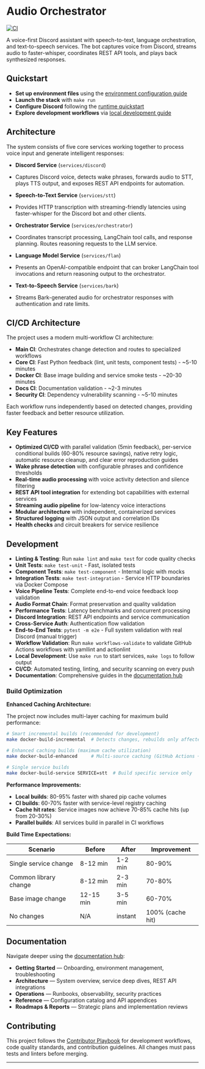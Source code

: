 # Audio Orchestrator

[![CI][ci-badge]][ci-workflow]

A voice-first Discord assistant with speech-to-text, language orchestration, and text-to-speech services.
The bot captures voice from Discord, streams audio to faster-whisper, coordinates REST API tools, and plays back synthesized responses.

## Quickstart

-  **Set up environment files** using the [environment configuration guide](docs/getting-started/environment.md)
-  **Launch the stack** with `make run`
-  **Configure Discord** following the [runtime quickstart](docs/getting-started/runtime.md)
-  **Explore development workflows** via [local development guide](docs/getting-started/local-development.md)

## Architecture

The system consists of five core services working together to process voice input and generate intelligent responses:

-  **Discord Service** (`services/discord`)
  -  Captures Discord voice, detects wake phrases, forwards audio to STT, plays TTS output, and exposes REST API endpoints for automation.

-  **Speech-to-Text Service** (`services/stt`)
  -  Provides HTTP transcription with streaming-friendly latencies using faster-whisper for the Discord bot and other clients.

-  **Orchestrator Service** (`services/orchestrator`)
  -  Coordinates transcript processing, LangChain tool calls, and response planning. Routes reasoning requests to the LLM service.

-  **Language Model Service** (`services/flan`)
  -  Presents an OpenAI-compatible endpoint that can broker LangChain tool invocations and return reasoning output to the orchestrator.

-  **Text-to-Speech Service** (`services/bark`)
  -  Streams Bark-generated audio for orchestrator responses with authentication and rate limits.

## CI/CD Architecture

The project uses a modern multi-workflow CI architecture:

-  **Main CI**: Orchestrates change detection and routes to specialized workflows
-  **Core CI**: Fast Python feedback (lint, unit tests, component tests) - ~5-10 minutes
-  **Docker CI**: Base image building and service smoke tests - ~20-30 minutes
-  **Docs CI**: Documentation validation - ~2-3 minutes
-  **Security CI**: Dependency vulnerability scanning - ~5-10 minutes

Each workflow runs independently based on detected changes, providing faster feedback and better resource utilization.

## Key Features

-  **Optimized CI/CD** with parallel validation (5min feedback), per-service conditional builds (60-80% resource savings), native retry logic, automatic resource cleanup, and clear error reproduction guides
-  **Wake phrase detection** with configurable phrases and confidence thresholds
-  **Real-time audio processing** with voice activity detection and silence filtering
-  **REST API tool integration** for extending bot capabilities with external services
-  **Streaming audio pipeline** for low-latency voice interactions
-  **Modular architecture** with independent, containerized services
-  **Structured logging** with JSON output and correlation IDs
-  **Health checks** and circuit breakers for service resilience

## Development

-  **Linting & Testing**: Run `make lint` and `make test` for code quality checks
-  **Unit Tests**: `make test-unit` - Fast, isolated tests
-  **Component Tests**: `make test-component` - Internal logic with mocks
-  **Integration Tests**: `make test-integration` - Service HTTP boundaries via Docker Compose
  -  **Voice Pipeline Tests**: Complete end-to-end voice feedback loop validation
  -  **Audio Format Chain**: Format preservation and quality validation
  -  **Performance Tests**: Latency benchmarks and concurrent processing
  -  **Discord Integration**: REST API endpoints and service communication
  -  **Cross-Service Auth**: Authentication flow validation
-  **End-to-End Tests**: `pytest -m e2e` - Full system validation with real Discord (manual trigger)
-  **Workflow Validation**: Run `make workflows-validate` to validate GitHub Actions workflows with yamllint and actionlint
-  **Local Development**: Use `make run` to start services, `make logs` to follow output
-  **CI/CD**: Automated testing, linting, and security scanning on every push
-  **Documentation**: Comprehensive guides in the [documentation hub](docs/README.md)

### Build Optimization

**Enhanced Caching Architecture:**

The project now includes multi-layer caching for maximum build performance:

```bash
# Smart incremental builds (recommended for development)
make docker-build-incremental  # Detects changes, rebuilds only affected services

# Enhanced caching builds (maximum cache utilization)
make docker-build-enhanced     # Multi-source caching (GitHub Actions + registry)

# Single service builds
make docker-build-service SERVICE=stt  # Build specific service only
```

**Performance Improvements:**

-  **Local builds**: 80-95% faster with shared pip cache volumes
-  **CI builds**: 60-70% faster with service-level registry caching
-  **Cache hit rates**: Service images now achieve 70-85% cache hits (up from 20-30%)
-  **Parallel builds**: All services build in parallel in CI workflows

**Build Time Expectations:**

| Scenario | Before | After | Improvement |
|----------|--------|-------|-------------|
| Single service change | 8-12 min | 1-2 min | 80-90% |
| Common library change | 8-12 min | 2-3 min | 70-80% |
| Base image change | 12-15 min | 3-5 min | 60-70% |
| No changes | N/A | instant | 100% (cache hit) |

## Documentation

Navigate deeper using the [documentation hub](docs/README.md):

-  **Getting Started** — Onboarding, environment management, troubleshooting
-  **Architecture** — System overview, service deep dives, REST API integrations
-  **Operations** — Runbooks, observability, security practices
-  **Reference** — Configuration catalog and API appendices
-  **Roadmaps & Reports** — Strategic plans and implementation reviews

## Contributing

This project follows the [Contributor Playbook](AGENTS.md) for development workflows, code quality standards, and contribution guidelines. All changes must pass tests and linters before merging.

---

[ci-badge]: https://github.com/gabrielpreston/audio-orchestrator/actions/workflows/main-ci.yaml/badge.svg
[ci-workflow]: https://github.com/gabrielpreston/audio-orchestrator/actions/workflows/main-ci.yaml
